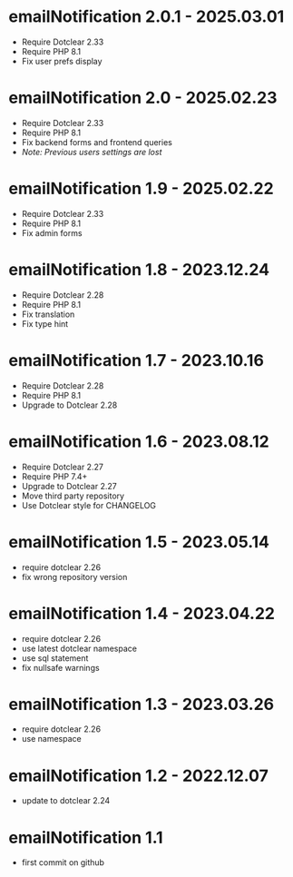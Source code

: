emailNotification 2.0.1 - 2025.03.01
===========================================================
* Require Dotclear 2.33
* Require PHP 8.1
* Fix user prefs display

emailNotification 2.0 - 2025.02.23
===========================================================
* Require Dotclear 2.33
* Require PHP 8.1
* Fix backend forms and frontend queries
* _Note: Previous users settings are lost_

emailNotification 1.9 - 2025.02.22
===========================================================
* Require Dotclear 2.33
* Require PHP 8.1
* Fix admin forms

emailNotification 1.8 - 2023.12.24
===========================================================
* Require Dotclear 2.28
* Require PHP 8.1
* Fix translation
* Fix type hint

emailNotification 1.7 - 2023.10.16
===========================================================
* Require Dotclear 2.28
* Require PHP 8.1
* Upgrade to Dotclear 2.28

emailNotification 1.6 - 2023.08.12
===========================================================
* Require Dotclear 2.27
* Require PHP 7.4+
* Upgrade to Dotclear 2.27
* Move third party repository
* Use Dotclear style for CHANGELOG

emailNotification 1.5 - 2023.05.14
===========================================================
* require dotclear 2.26
* fix wrong repository version

emailNotification 1.4 - 2023.04.22
===========================================================
* require dotclear 2.26
* use latest dotclear namespace
* use sql statement
* fix nullsafe warnings

emailNotification 1.3 - 2023.03.26
===========================================================
* require dotclear 2.26
* use namespace

emailNotification 1.2 - 2022.12.07
===========================================================
* update to dotclear 2.24

emailNotification 1.1
===========================================================
* first commit on github